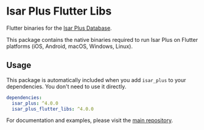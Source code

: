 # Isar Plus Flutter Libs

Flutter binaries for the [Isar Plus Database](https://github.com/ahmtydn/isar). 

This package contains the native binaries required to run Isar Plus on Flutter platforms (iOS, Android, macOS, Windows, Linux).

## Usage

This package is automatically included when you add `isar_plus` to your dependencies. You don't need to use it directly.

```yaml
dependencies:
  isar_plus: ^4.0.0
  isar_plus_flutter_libs: ^4.0.0
```

For documentation and examples, please visit the [main repository](https://github.com/ahmtydn/isar).